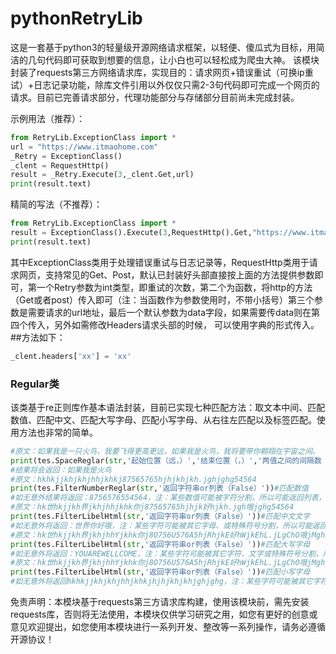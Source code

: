 # pythonRetryLib
这是一套基于python3的轻量级开源网络请求框架，以轻便、傻瓜式为目标，用简洁的几句代码即可获取到想要的信息，让小白也可以轻松成为爬虫大神。
该模块封装了requests第三方网络请求库，实现目的：请求网页+错误重试（可换ip重试）+日志记录功能，除库文件引用以外仅仅只需2-3句代码即可完成一个网页的请求。目前已完善请求部分，代理功能部分与存储部分目前尚未完成封装。

示例用法（推荐）： </br>
```python
from RetryLib.ExceptionClass import *
url = "https://www.itmaohome.com" 
_Retry = ExceptionClass() 
_clent = RequestHttp() 
result = _Retry.Execute(3,_clent.Get,url) 
print(result.text)
```

精简的写法（不推荐）： </br>
```python
from RetryLib.ExceptionClass import * 
result = ExceptionClass().Execute(3,RequestHttp().Get,"https://www.itmaohome.com") 
print(result.text)
```

其中ExceptionClass类用于处理错误重试与日志记录等，RequestHttp类用于请求网页，支持常见的Get、Post，默认已封装好头部直接按上面的方法提供参数即可，第一个Retry参数为int类型，即重试的次数，第二个为函数，将http的方法（Get或者post）传入即可（注：当函数作为参数使用时，不带小括号）第三个参数是需要请求的url地址，最后一个默认参数为data字段，如果需要传data则在第四个传入，另外如需修改Headers请求头部的时候， 可以使用字典的形式传入。
##方法如下：</br>
```python
_clent.headers['xx'] = 'xx'
```

### Regular类
该类基于re正则库作基本语法封装，目前已实现七种匹配方法：取文本中间、匹配数值、匹配中文、匹配大写字母、匹配小写字母、从右往左匹配以及标签匹配。使用方法也非常的简单。
````python
#原文：如果我是一只火鸟，我要飞得更高更远，如果我是火鸟，我将要带你翱翔在宇宙之间。
print(tes.SpaceReglar(str,'起始位置（远，）','结束位置（，）','两值之间的间隔数（6）'))#取文本中间
#结果将会返回：如果我是火鸟
#原文：hkhkjjkhjkhjhhjkhkj87565765hjhjkhjkh.jghjghg54564
print(tes.FilterNumberReglar(str,'返回字符串or列表（False）'))#匹配数值
#如无意外结果将返回：8756576554564，注：某些数值可能被字符分割，所以可能返回列表，True为列表，False为返回字符串
#原文：hk世hkjjkh界jkhjhhjkhk你j87565765hjhjk好hjkh.jgh哦jghg54564
print(tes.FilterLibelHtml(str,'返回字符串or列表（False）'))#匹配中文文字
#如无意外将返回：世界你好哦，注：某些字符可能被其它字母、或特殊符号分割，所以可能返回列表，True为列表，False为返回字符串
#原文：hk世hkjjkh界jkhjhhYjkhk你j8O756U576A5hjRhjkE好hWjkEhL.jLgChO哦jMghg5E4564
print(tes.FilterLibelHtml(str,'返回字符串or列表（False）'))#匹配大写字母
#如无意外将返回：YOUAREWELLCOME，注：某些字符可能被其它字符、文字或特殊符号分割，所以可能返回列表，True为列表，False为返回字符串
#原文：hk世hkjjkh界jkhjhhYjkhk你j8O756U576A5hjRhjkE好hWjkEhL.jLgChO哦jMghg5E4564
print(tes.FilterLibelHtml(str,'返回字符串or列表（False）'))#匹配小写字母
#如无意外将返回hkhkjjkhjkhjhhjkhkjhjhjkhjkhjghjghg，注：某些字符可能被其它字符、文字或特殊符号分割，所以可能返回列表，True为列表，False为返回字符串
````

免责声明：本模块基于requests第三方请求库构建，使用该模块前，需先安装requests库，否则将无法使用，本模块仅供学习研究之用，如您有更好的创意或意见欢迎提出，如您使用本模块进行一系列开发、整改等一系列操作，请务必遵循开源协议！
